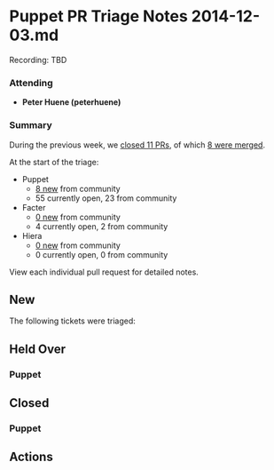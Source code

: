 # Puppet PR Triage Notes 2014-12-03.md

Recording: TBD

### Attending

* **Peter Huene (peterhuene)**

### Summary

During the previous week, we [closed 11 PRs](https://github.com/pulls?q=repo%3Apuppetlabs%2Fpuppet+repo%3Apuppetlabs%2Ffacter+repo%3Apuppetlabs%2Fhiera+is%3Apr+label%3ATriaged+closed%3A%222014-11-26+..+2014-12-03%22+), of which [8 were merged](https://github.com/pulls?q=repo%3Apuppetlabs%2Fpuppet+repo%3Apuppetlabs%2Ffacter+repo%3Apuppetlabs%2Fhiera+is%3Apr+label%3ATriaged+merged%3A%222014-11-26+..+2014-12-03%22+).

At the start of the triage:

* Puppet
  - [8 new](https://github.com/puppetlabs/puppet/pulls?q=is%3Apr+created%3A%222014-11-26+..+2014-12-03%22+-label%3APL) from community
  - 55 currently open, 23 from community
* Facter
  - [0 new](https://github.com/puppetlabs/facter/pulls?q=is%3Apr+created%3A%222014-11-26+..+2014-12-03%22+-label%3APL) from community
  - 4 currently open, 2 from community
* Hiera
  - [0 new](https://github.com/puppetlabs/hiera/pulls?q=is%3Apr+created%3A%222014-11-26+..+2014-12-03%22+-label%3APL) from community
  - 0 currently open, 0 from community

View each individual pull request for detailed notes.

## New

The following tickets were triaged:

## Held Over

### Puppet

## Closed

### Puppet

## Actions
